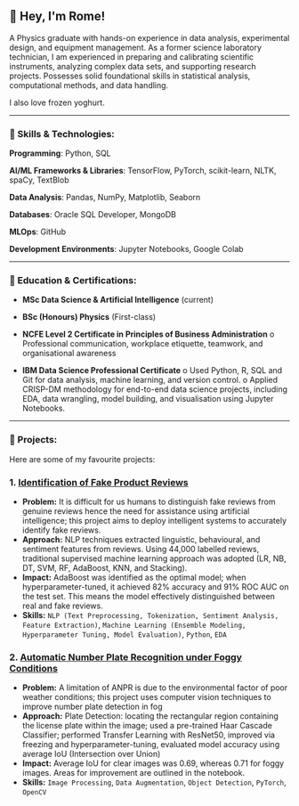 ## 👋 Hey, I'm Rome!

A Physics graduate with hands-on experience in data analysis, experimental design, and equipment management. As a former science laboratory technician, I am experienced in preparing and calibrating scientific instruments, analyzing complex data sets, and supporting research projects. Possesses solid foundational skills in statistical analysis, computational methods, and data handling.

I also love frozen yoghurt.

---

### 🚀 Skills & Technologies:

**Programming**: Python, SQL

**AI/ML Frameworks & Libraries**: TensorFlow, PyTorch, scikit-learn, NLTK, spaCy, TextBlob

**Data Analysis**: Pandas, NumPy, Matplotlib, Seaborn

**Databases**: Oracle SQL Developer, MongoDB

**MLOps**: GitHub

**Development Environments**: Jupyter Notebooks, Google Colab

---

### 📖 Education & Certifications: 
- **MSc Data Science & Artificial Intelligence** (current)

- **BSc (Honours) Physics** (First-class)

- **NCFE Level 2 Certificate in Principles of Business Administration**
o	Professional communication, workplace etiquette, teamwork, and organisational awareness

- **IBM Data Science Professional Certificate**
o	Used Python, R, SQL and Git for data analysis, machine learning, and version control. 
o	Applied CRISP-DM methodology for end-to-end data science projects, including EDA, data wrangling, model building, and visualisation using Jupyter Notebooks.

---
### 📌 Projects:
Here are some of my favourite projects:

### 1. [Identification of Fake Product Reviews](https://github.com/rdelmo/Identification-of-Fake-Product-Reviews)
- **Problem:** It is difficult for us humans to distinguish fake reviews from genuine reviews hence the need for assistance using artificial intelligence; this project aims to deploy intelligent systems to accurately identify fake reviews.
- **Approach:** NLP techniques extracted linguistic, behavioural, and sentiment features from reviews. Using 44,000 labelled reviews, traditional supervised machine learning approach was adopted (LR, NB, DT, SVM, RF, AdaBoost, KNN, and Stacking).
- **Impact:** AdaBoost was identified as the optimal model; when hyperparameter-tuned, it achieved 82% accuracy and 91% ROC AUC on the test set. This means the model effectively distinguished between real and fake reviews.
- **Skills:** `NLP (Text Preprocessing, Tokenization, Sentiment Analysis, Feature Extraction)`, `Machine Learning (Ensemble Modeling, Hyperparameter Tuning, Model Evaluation)`, `Python`, `EDA`

### 2. [Automatic Number Plate Recognition under Foggy Conditions](https://github.com/rdelmo/Automatic-Number-Plate-Recognition-under-Foggy-Conditions)
- **Problem:** A limitation of ANPR is due to the environmental factor of poor weather conditions; this project uses computer vision techniques to improve number plate detection in fog
- **Approach:** Plate Detection: locating the rectangular region containing the license plate within the image; used a pre-trained Haar Cascade Classifier; performed Transfer Learning with ResNet50, improved via freezing and hyperparameter-tuning, evaluated model accuracy using average IoU (Intersection over Union)
- **Impact:** Average IoU for clear images was 0.69, whereas 0.71 for foggy images. Areas for improvement are outlined in the notebook.
- **Skills:** `Image Processing`, `Data Augmentation`, `Object Detection`, `PyTorch`, `OpenCV`
